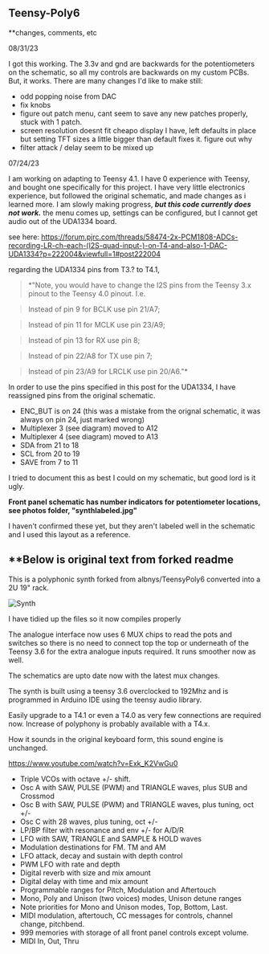Teensy-Poly6
-------------------
**changes, comments, etc

08/31/23

I got this working. The 3.3v and gnd are backwards for the potentiometers on the schematic, so all my controls are backwards on my custom PCBs. But, it works. There are many changes I'd like to make still:
- odd popping noise from DAC
- fix knobs
- figure out patch menu, cant seem to save any new patches properly, stuck with 1 patch.
- screen resolution doesnt fit cheapo display I have, left defaults in place but setting TFT sizes a little bigger than default fixes it. figure out why
- filter attack / delay seem to be mixed up


07/24/23

I am working on adapting to Teensy 4.1. I have 0 experience with Teensy, and bought one specifically for this project. I have very little electronics experience, but followed the original schematic, and made changes as i learned more. I am slowly making progress, ***but this code currently does not work.*** the menu comes up, settings can be configured, but I cannot get audio out of the UDA1334 board.

see here:
https://forum.pjrc.com/threads/58474-2x-PCM1808-ADCs-recording-LR-ch-each-(I2S-quad-input-)-on-T4-and-also-1-DAC-UDA1334?p=222004&viewfull=1#post222004

regarding the UDA1334 pins from T3.? to T4.1,

>*"Note, you would have to change the I2S pins from the Teensy 3.x pinout to the Teensy 4.0 pinout. I.e.

>Instead of pin 9 for BCLK use pin 21/A7;

>Instead of pin 11 for MCLK use pin 23/A9;

>Instead of pin 13 for RX use pin 8;

>Instead of pin 22/A8 for TX use pin 7;

>Instead of pin 23/A9 for LRCLK use pin 20/A6."*

In order to use the pins specified in this post for the UDA1334, I have reassigned pins from the original schematic.
* ENC_BUT is on 24 (this was a mistake from the orignal schematic, it was always on pin 24, just marked wrong)
* Multiplexer 3 (see diagram) moved to A12
* Multiplexer 4 (see diagram) moved to A13
* SDA from 21 to 18
* SCL from 20 to 19
* SAVE from 7 to 11

I tried to document this as best I could on my schematic, but good lord is it ugly.


**Front panel schematic has number indicators for potentiometer locations, see photos folder, "synthlabeled.jpg"**

I haven't confirmed these yet, but they aren't labeled well in the schematic and I used this layout as a reference.


**Below is original text from forked readme
------------------------------------------------------------------

This is a polyphonic synth forked from albnys/TeensyPoly6 converted into a 2U 19" rack.

![Synth](photos/synth.jpg)

I have tidied up the files so it now compiles properly

The analogue interface now uses 6 MUX chips to read the pots and switches so there is no need to connect top the top or underneath of the Teensy 3.6 for the extra analogue inputs required. It runs smoother now as well.

The schematics are upto date now with the latest mux changes.

The synth is built using a teensy 3.6 overclocked to 192Mhz and is programmed in Arduino IDE using the teensy audio library.

Easily upgrade to a T4.1 or even a T4.0 as very few connections are required now. Increase of polyphony is probably available with a T4.x.

How it sounds in the original keyboard form, this sound engine is unchanged.

https://www.youtube.com/watch?v=Exk_K2VwGu0

* Triple VCOs with octave +/- shift.
* Osc A with SAW, PULSE (PWM) and TRIANGLE waves, plus SUB and Crossmod
* Osc B with SAW, PULSE (PWM) and TRIANGLE waves, plus tuning, oct +/-
* Osc C with 28 waves, plus tuning, oct +/-
* LP/BP filter with resonance and env +/- for A/D/R
* LFO with SAW, TRIANGLE and SAMPLE & HOLD waves
* Modulation destinations for FM. TM and AM
* LFO attack, decay and sustain with depth control
* PWM LFO with rate and depth
* Digital reverb with size and mix amount
* Digital delay with time and mix amount
* Programmable ranges for Pitch, Modulation and Aftertouch
* Mono, Poly and Unison (two voices) modes, Unison detune ranges
* Note priorities for Mono and Unison modes, Top, Bottom, Last.
* MIDI modulation, aftertouch, CC messages for controls, channel change, pitchbend.
* 999 memories with storage of all front panel controls except volume.
* MIDI In, Out, Thru
